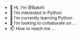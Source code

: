 - 👋 Hi, I’m @Bakirli
- 👀 I’m interested in Python
- 🌱 I’m currently learning Python
- 💞️ I’m looking to collaborate on ...
- 📫 How to reach me ...

<!---
Bakirli/Bakirli is a ✨ special ✨ repository because its `README.md` (this file) appears on your GitHub profile.
You can click the Preview link to take a look at your changes.
--->

